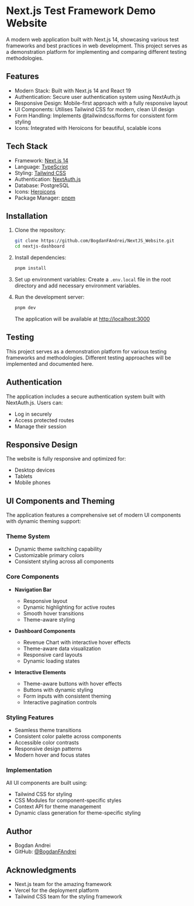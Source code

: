 # Next.js Test Framework Demo Website

A modern web application built with Next.js 14, showcasing various test frameworks and best practices in web development. This project serves as a demonstration platform for implementing and comparing different testing methodologies.

## Features

- Modern Stack: Built with Next.js 14 and React 19
- Authentication: Secure user authentication system using NextAuth.js
- Responsive Design: Mobile-first approach with a fully responsive layout
- UI Components: Utilises Tailwind CSS for modern, clean UI design
- Form Handling: Implements @tailwindcss/forms for consistent form styling
- Icons: Integrated with Heroicons for beautiful, scalable icons

## Tech Stack

- Framework: [Next.js 14](https://nextjs.org/)
- Language: [TypeScript](https://www.typescriptlang.org/)
- Styling: [Tailwind CSS](https://tailwindcss.com/)
- Authentication: [NextAuth.js](https://next-auth.js.org/)
- Database: PostgreSQL
- Icons: [Heroicons](https://heroicons.com/)
- Package Manager: [pnpm](https://pnpm.io/)

## Installation

1. Clone the repository:
   ```bash
   git clone https://github.com/BogdanFAndrei/NextJS_Website.git
   cd nextjs-dashboard
   ```

2. Install dependencies:
   ```bash
   pnpm install
   ```

3. Set up environment variables:
   Create a `.env.local` file in the root directory and add necessary environment variables.

4. Run the development server:
   ```bash
   pnpm dev
   ```

   The application will be available at [http://localhost:3000](http://localhost:3000)

## Testing

This project serves as a demonstration platform for various testing frameworks and methodologies. Different testing approaches will be implemented and documented here.

## Authentication

The application includes a secure authentication system built with NextAuth.js. Users can:
- Log in securely
- Access protected routes
- Manage their session

## Responsive Design

The website is fully responsive and optimized for:
- Desktop devices
- Tablets
- Mobile phones

## UI Components and Theming

The application features a comprehensive set of modern UI components with dynamic theming support:

### Theme System
- Dynamic theme switching capability
- Customizable primary colors
- Consistent styling across all components

### Core Components
- **Navigation Bar**
  - Responsive layout
  - Dynamic highlighting for active routes
  - Smooth hover transitions
  - Theme-aware styling

- **Dashboard Components**
  - Revenue Chart with interactive hover effects
  - Theme-aware data visualization
  - Responsive card layouts
  - Dynamic loading states

- **Interactive Elements**
  - Theme-aware buttons with hover effects
  - Buttons with dynamic styling
  - Form inputs with consistent theming
  - Interactive pagination controls

### Styling Features
- Seamless theme transitions
- Consistent color palette across components
- Accessible color contrasts
- Responsive design patterns
- Modern hover and focus states

### Implementation
All UI components are built using:
- Tailwind CSS for styling
- CSS Modules for component-specific styles
- Context API for theme management
- Dynamic class generation for theme-specific styling

## Author

- Bogdan Andrei
- GitHub: [@BogdanFAndrei](https://github.com/BogdanFAndrei)

## Acknowledgments

- Next.js team for the amazing framework
- Vercel for the deployment platform
- Tailwind CSS team for the styling framework
